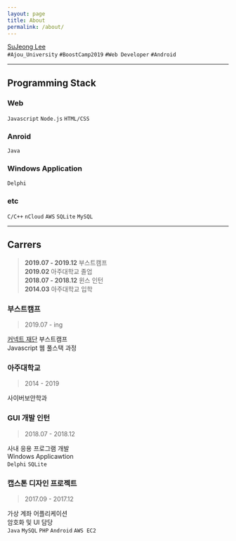 ```yaml
---
layout: page
title: About
permalink: /about/
---
```


[SuJeong Lee](e2ssue@gmail.com)  
`#Ajou_University` `#BoostCamp2019` `#Web Developer` `#Android`

___

## Programming Stack
### Web  
`Javascript` `Node.js` `HTML/CSS`   
### Anroid   
`Java`   
### Windows Application   
`Delphi`   
### etc  
`C/C++` `nCloud` `AWS` `SQLite` `MySQL`  
  
___

## Carrers

> **2019.07 - 2019.12**     부스트캠프  
> **2019.02**               아주대학교 졸업  
> **2018.07 - 2018.12**     윈스 인턴  
> **2014.03**               아주대학교 입학  

### 부스트캠프
> 2019.07 - ing  

[커넥트 재단](https://connect.or.kr/) 부스트캠프  
Javascript 웹 풀스택 과정  

### 아주대학교 
> 2014 - 2019  

사이버보안학과  

### GUI 개발 인턴
> 2018.07 - 2018.12  

사내 응용 프로그램 개발  
Windows Applicawtion  
`Delphi` `SQLite`  

### 캡스톤 디자인 프로젝트
> 2017.09 - 2017.12  

가상 계좌 어플리케이션  
암호화 및 UI 담당  
`Java` `MySQL` `PHP` `Android` `AWS EC2`  